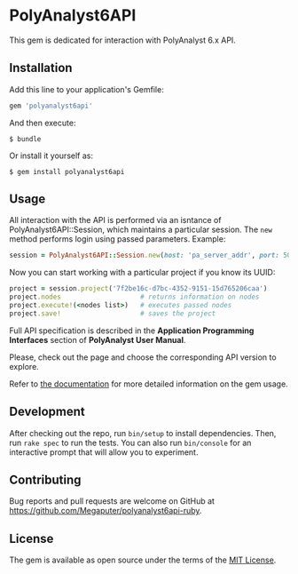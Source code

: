 
# PolyAnalyst6API

This gem is dedicated for interaction with PolyAnalyst 6.x API.

## Installation

Add this line to your application's Gemfile:

```ruby
gem 'polyanalyst6api'
```

And then execute:

    $ bundle

Or install it yourself as:

    $ gem install polyanalyst6api

## Usage

All interaction with the  API is performed via an isntance of PolyAnalyst6API::Session, which maintains a particular session. The `new` method performs login using passed parameters. Example:
```ruby
session = PolyAnalyst6API::Session.new(host: 'pa_server_addr', port: 5043, v: '1.0', uname: 'user', pwd: 'password')
```
Now you can start working with a particular project if you know its UUID:
```ruby
project = session.project('7f2be16c-d7bc-4352-9151-15d765206caa')
project.nodes                    # returns information on nodes
project.execute!(<nodes list>)   # executes passed nodes
project.save!                    # saves the project
```

Full API specification is described in the **Application Programming Interfaces** section of **PolyAnalyst User Manual**.

Please, check out the page and choose the corresponding API version to explore.

Refer to [the documentation](https://www.rubydoc.info/github/Megaputer/polyanalyst6api-ruby) for more detailed information on the gem usage.

## Development

After checking out the repo, run `bin/setup` to install dependencies. Then, run `rake spec` to run the tests. You can also run `bin/console` for an interactive prompt that will allow you to experiment.

## Contributing

Bug reports and pull requests are welcome on GitHub at https://github.com/Megaputer/polyanalyst6api-ruby.

## License

The gem is available as open source under the terms of the [MIT License](https://opensource.org/licenses/MIT).

